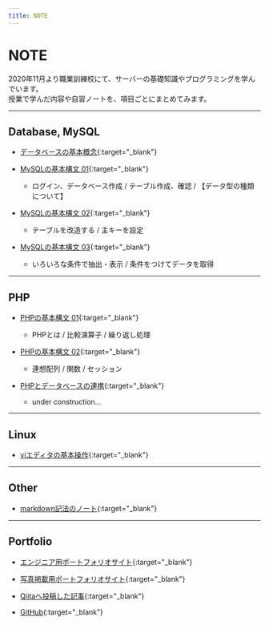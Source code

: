 ```yaml
---
title: NOTE
---
```


# NOTE
2020年11月より職業訓練校にて、サーバーの基礎知識やプログラミングを学んでいます。  
授業で学んだ内容や自習ノートを、項目ごとにまとめてみます。  

---

## Database, MySQL  
* [データベースの基本概念](note/database_01.md){:target="_blank"}  

* [MySQLの基本構文 01](note/mysql_01.md){:target="_blank"}  
  - ログイン、データベース作成 / テーブル作成、確認 / 【データ型の種類について】  

* [MySQLの基本構文 02](note/mysql_02.md){:target="_blank"}  
  - テーブルを改造する / 主キーを設定  

* [MySQLの基本構文 03](note/mysql_03.md){:target="_blank"}  
  - いろいろな条件で抽出・表示 / 条件をつけてデータを取得  

---

## PHP
* [PHPの基本構文 01](note/php_01.md){:target="_blank"}  
  - PHPとは / 比較演算子 / 繰り返し処理  

* [PHPの基本構文 02](note/php_02.md){:target="_blank"}  
  - 連想配列 / 関数 / セッション  

* [PHPとデータベースの連携](note/php_03.md){:target="_blank"}  
  - under construction...  

---

## Linux  
* [viエディタの基本操作](note/vieditor.md){:target="_blank"}  

---

## Other
* [markdown記法のノート](note/markdown.md){:target="_blank"}  

---  

## Portfolio
* [エンジニア用ポートフォリオサイト](https://shoheiphoto.github.io/shoheiphoto/portfolio/){:target="_blank"}  

* [写真掲載用ポートフォリオサイト](https://shoheiphoto.github.io/shoheiphoto/){:target="_blank"}  

* [Qiitaへ投稿した記事](https://qiita.com/suitoupen){:target="_blank"}  

* [GitHub](https://github.com/shoheiphoto){:target="_blank"}  
